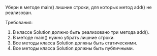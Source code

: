 
Убери в методе main() лишние строки, для которых метод add() не реализован.


Требования:
1.	В классе Solution должно быть реализовано три метода add().
2.	В методе main() нужно убрать лишние строки.
3.	Все методы класса Solution должны быть статическими.
4.	Все методы класса Solution должны быть публичными.


